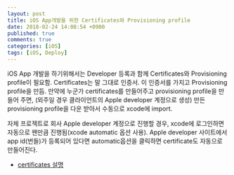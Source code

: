 ```yaml
---
layout: post
title: iOS App개발을 위한 Certificates와 Provisioning profile
date: 2018-02-24 14:08:54 +0900
published: true
comments: true
categories: [iOS]
tags: [iOS, Deploy]
---
```


iOS App 개발을 하기위해서는 Developer 등록과 함께 Certificates와 Provisioning profile이 필요함.
Certificates는 말 그대로 인증서. 이 인증서를 가지고 Provisioning profile을 만듬.
만약에 누군가 certificates를 만들어주고 provisioning profile을 만들어 주면,
(외주일 경우 클라이언트의 Apple developer 계정으로 생성) 
만든 provisioning profile을 다운 받아서 수동으로 xcode에 import.

자체 프로젝트로 회사 Apple developer 계정으로 진행할 경우, xcode에 로그인하면 자동으로 왠만큼 진행됨(xcode automatic 옵션 사용).
Apple developer 사이트에서 app id(번들)가 등록되어 있다면 automatic옵션을 클릭하면 certificate도 자동으로 만들어진다.

- [certificates 설명](https://jongampark.wordpress.com/2012/09/29/%EB%8B%A4%EC%8B%9C-%EB%B3%B4%EB%8A%94-ios-%EA%B0%9C%EB%B0%9C%EC%9D%84-%EC%9C%84%ED%95%9C-%EC%9D%B8%EC%A6%9D-%EA%B3%BC%EC%A0%95/)